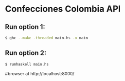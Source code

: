 # Confecciones Colombia API

## Run option 1:
```sh
$ ghc --make -threaded main.hs -o main
```

## Run option 2:
```sh
$ runhaskell main.hs
```

#browser at
http://localhost:8000/
